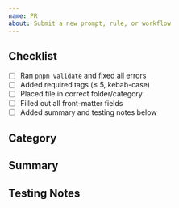 ```yaml
---
name: PR
about: Submit a new prompt, rule, or workflow
---
```


## Checklist
- [ ] Ran `pnpm validate` and fixed all errors
- [ ] Added required tags (≤ 5, kebab-case)
- [ ] Placed file in correct folder/category
- [ ] Filled out all front-matter fields
- [ ] Added summary and testing notes below

## Category
<!-- e.g., prompts/research, rules/cursor, workflows/gtm -->

## Summary
<!-- Briefly describe the addition/change -->

## Testing Notes
<!-- How did you test this? --> 